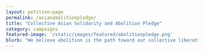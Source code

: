 ```yaml
---
layout: petition-page
permalink: /asianabolitionpledge/
title: "Collective Asian Solidarity and Abolition Pledge"
category: campaigns
featured-image: '/static/images/featured/abolitionpledge.png'
blurb: "We believe abolition is the path toward our collective liberation"
---
```


<link href='https://actionnetwork.org/css/style-embed-whitelabel-v3.css' rel='stylesheet' type='text/css' /><script src='https://actionnetwork.org/widgets/v3/petition/collective-asian-solidarity-and-abolition-pledge?format=js&source=widget&style=full'></script><div id='can-petition-area-collective-asian-solidarity-and-abolition-pledge' style='width: 100%'><!-- this div is the target for our HTML insertion --></div>